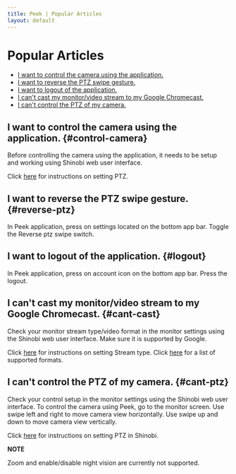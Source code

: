 ```yaml
---
title: Peek | Popular Articles
layout: default
---
```

# Popular Articles


* [I want to control the camera using the application.](#control-camera)
* [I want to reverse the PTZ swipe gesture.](#reverse-ptz)
* [I want to logout of the application.](#logout)
* [I can't cast my monitor/video stream to my Google Chromecast.](#cant-cast)
* [I can't control the PTZ of my camera.](#cant-ptz)


## I want to control the camera using the application. {#control-camera}

Before controlling the camera using the application, it needs to be setup and working using Shinobi web user interface.

Click [here](https://shinobi.video/articles/2018-11-24-how-to-setup-ptz-in-shinobi) for instructions on setting PTZ.


## I want to reverse the PTZ swipe gesture. {#reverse-ptz}

In Peek application, press on settings located on the bottom app bar. Toggle the Reverse ptz swipe switch.


## I want to logout of the application. {#logout}

In Peek application, press on account icon on the bottom app bar. Press the logout.


## I can't cast my monitor/video stream to my Google Chromecast. {#cant-cast}

Check your monitor stream type/video format in the monitor settings using the Shinobi web user interface. Make sure it is supported by Google. 

Click [here](https://shinobi.video/docs/settings#content-stream) for instructions on setting Stream type.
Click [here](https://developers.google.com/cast/docs/media) for a list of supported formats.


## I can't control the PTZ of my camera. {#cant-ptz}

Check your control setup in the monitor settings using the Shinobi web user interface. To control the camera using Peek, go to the monitor screen. Use swipe left and right to move camera view horizontally. Use swipe up and down to move camera view vertically.

Click [here](https://shinobi.video/articles/2018-11-24-how-to-setup-ptz-in-shinobi) for instructions on setting PTZ in Shinobi.

**NOTE**

Zoom and enable/disable night vision are currently not supported.